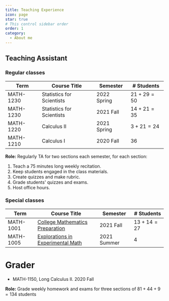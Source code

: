```yaml
---
title: Teaching Experience
icon: page
star: true
# This control sidebar order
order: 1
category:
  - About me
---
```


<!-- more -->

## Teaching Assistant

### Regular classes
<!-- - MATH 1230, Statistics for Scientists. <span style="color:green">2022 Spring</span> $21 + 29 = 50$ students
- MATH 1230, Statistics for Scientists. <span style="color:green">2021 Fall</span> $14 + 21 = 35$ students
- MATH 1220, Calculus II. <span style="color:green">2021 Spring</span> $3 + 21 = 24$ students
- MATH 1210, Calculus I.  <span style="color:green">2020 Fall</span> 36 students -->

Term | Course Title | Semester | # Students
---|---|---|---
MATH-1230 | Statistics for Scientists | 2022 Spring | $21 + 29 = 50$
MATH-1230 | Statistics for Scientists | 2021 Fall | $14 + 21 = 35$
MATH-1220 | Calculus II | 2021 Spring | $3 + 21 = 24$
MATH-1210 | Calculus I | 2020 Fall | $36$

**Role:** 
Regularly TA for two sections each semester, for each section:
1. Teach a 75 minutes long weekly recitation. 
2. Keep students engaged in the class materials.
3. Create quizzes and make rubric. 
4. Grade students' quizzes and exams. 
5. Host office hours. 

### Special classes
Term | Course Title | Semester | # Students | 
---|---|---|---
MATH-1001 | [College Mathematics Preparation](https://academic-equity.tulane.edu/programs/connectu) | 2021 Fall | $13 + 14 = 27$
MATH-1005 | [Explorations in Experimental Math](https://summer.tulane.edu/courses) | 2021 Summer | $4$

# Grader
- MATH-1150, Long Calculus II. 2020 Fall
  
**Role:** Grade weekly homework and exams for three sections of $81+44+9 = 134$ students 

<PDF url="/sample.pdf" />